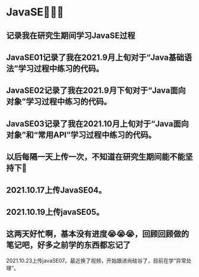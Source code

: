 # JavaSE📌📌📌
记录我在研究生期间学习JavaSE过程
--------------------------------------------------------------------------------
JavaSE01记录了我在2021.9月上旬对于“Java基础语法”学习过程中练习的代码。
--------------------------------------------------------------------------------
JavaSE02记录了我在2021.9月下旬对于“Java面向对象”学习过程中练习的代码。
--------------------------------------------------------------------------------
JavaSE03记录了我在2021.10月上旬对于“Java面向对象”和“常用API”学习过程中练习的代码。
--------------------------------------------------------------------------------

以后每隔一天上传一次，不知道在研究生期间能不能坚持下🎃
--------------------------------------------------------------------------------
2021.10.17上传JavaSE04。
--------------------------------------------------------------------------------
2021.10.19上传javaSE05。
--------------------------------------------------------------------------------
这两天好忙啊，基本没有进度😭😭😭，回顾回顾做的笔记吧，好多之前学的东西都忘记了
--------------------------------------------------------------------------------
2021.10.23上传javaSE07。最近换了视频，开始跟进尚硅谷了，目前在学“异常处理”。
